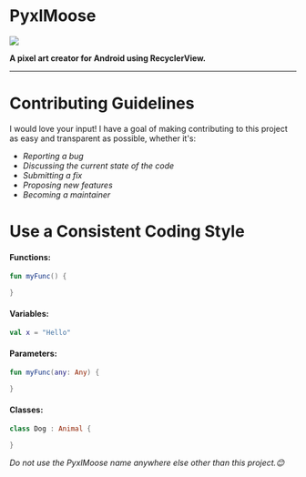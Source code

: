 # PyxlMoose
<img src="https://i.imgur.com/Aq8kgtZ.png"/>

**A pixel art creator for Android using RecyclerView.**

----

# Contributing Guidelines
I would love your input! I have a goal of making contributing to this project as easy and transparent as possible, whether it's:

- _Reporting a bug_
- _Discussing the current state of the code_
- _Submitting a fix_
- _Proposing new features_
- _Becoming a maintainer_

# Use a Consistent Coding Style

#### Functions:
``` Kotlin
fun myFunc() {

}
```


#### Variables:
```Kotlin
val x = "Hello"
```


#### Parameters:
```Kotlin
fun myFunc(any: Any) {

}
```


#### Classes:
```Kotlin
class Dog : Animal {

}
```


_Do not use the PyxlMoose name anywhere else other than this project.😊_

